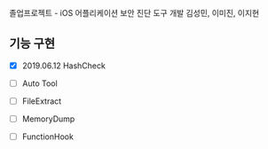졸업프로젝트 - iOS 어플리케이션 보안 진단 도구 개발
김성민, 이미진, 이지현

## 기능 구현
- [x] 2019.06.12 HashCheck
- [ ] Auto Tool
- [ ] FileExtract
- [ ] MemoryDump
- [ ] FunctionHook

